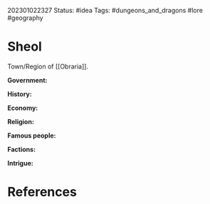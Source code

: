 202301022327
Status: #idea
Tags: #dungeons_and_dragons #lore #geography 

# Sheol
Town/Region of [[Obraria]].

**Government:**

**History:**

**Economy:**

**Religion:**

**Famous people:**

**Factions:**

**Intrigue:**

# References